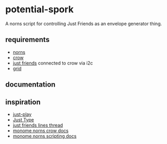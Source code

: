 # potential-spork

A norns script for controlling Just Friends as an envelope generator thing.

## requirements

- [norns](https://monome.org/docs/norns/)
- [crow](https://monome.org/docs/crow/)
- [just friends](https://www.whimsicalraps.com/products/just-friends?variant=5586981781533) connected to crow via i2c
- [grid](https://monome.org/docs/grid/)

## documentation


## inspiration

- [just-play](https://github.com/midouest/just-play/)
- [Just Type](https://github.com/whimsicalraps/Just-Friends/blob/main/Just-Type.md#crow-reference)
- [just friends lines thread](https://llllllll.co/t/mannequins-just-friends/3142)
- [monome norns crow docs](https://monome.org/docs/crow/norns/)
- [monome norns scripting docs](https://monome.org/docs/norns/reference/)

